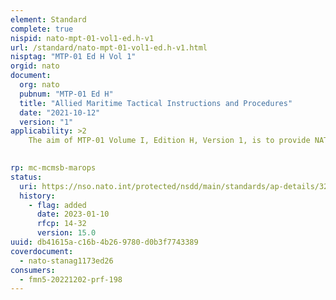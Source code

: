 ```yaml
---
element: Standard
complete: true
nispid: nato-mpt-01-vol1-ed.h-v1
url: /standard/nato-mpt-01-vol1-ed.h-v1.html
nisptag: "MTP-01 Ed H Vol 1"
orgid: nato
document:
  org: nato
  pubnum: "MTP-01 Ed H"
  title: "Allied Maritime Tactical Instructions and Procedures"
  date: "2021-10-12"
  version: "1"
applicability: >2
    The aim of MTP-01 Volume I, Edition H, Version 1, is to provide NATO and cooperating nations with a ser friendly coherent publication forming common doctrine to conduct multinational exercises and operations.

  
rp: mc-mcmsb-marops
status:
  uri: https://nso.nato.int/protected/nsdd/main/standards/ap-details/3229/EN
  history: 
    - flag: added
      date: 2023-01-10
      rfcp: 14-32
      version: 15.0
uuid: db41615a-c16b-4b26-9780-d0b3f7743389
coverdocument:
  - nato-stanag1173ed26
consumers:
  - fmn5-20221202-prf-198
---
```

